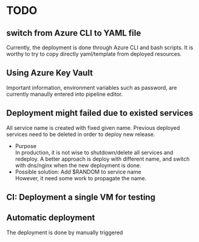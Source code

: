 # TODO
## switch from Azure CLI to YAML file   
Currently, the deployment is done through Azure CLI and bash scripts. 
It is worthy to try to copy directly yaml/template from deployed resources.

## Using Azure Key Vault  
Important information, environment variables such as password, are currently manaully entered into pipeline editor.

## Deployment might failed due to existed services
All service name is created with fixed given name. Previous deployed services need to be deleted in order to deploy new release.
- Purpose  
  In production, it is not wise to shutdown/delete all services and redeploy. A better approach is deploy with different name, and switch with dns/nginx when the new deployment is done.  
- Possible solution: Add $RANDOM to service name  
However, it need some work to propagate the name.  

## CI: Deployment a single VM for testing


## Automatic deployment
The deployment is done by manually triggered